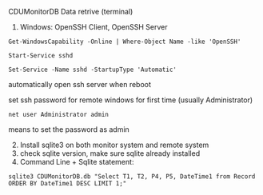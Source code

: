CDUMonitorDB Data retrive (terminal)

1. Windows: OpenSSH Client, OpenSSH Server
```
Get-WindowsCapability -Online | Where-Object Name -like 'OpenSSH'

Start-Service sshd

Set-Service -Name sshd -StartupType 'Automatic'
```
automatically open ssh server when reboot


set ssh password for remote windows for first time (usually Administrator)
```
net user Administrator admin
```
means to set the password as admin


2. Install sqlite3 on both monitor system and remote system
3. check sqlite version, make sure sqlite already installed
4. Command Line + Sqlite statement: 
```
sqlite3 CDUMonitorDB.db "Select T1, T2, P4, P5, DateTime1 from Record ORDER BY DateTime1 DESC LIMIT 1;"
```
